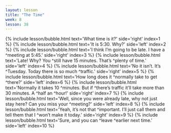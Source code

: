 ```yaml
---
layout: lesson
title: "The Time"
week: 8
lesson: 38
---
```


{% include lesson/bubble.html text='What time is it?' side='right' index=1 %}
{% include lesson/bubble.html text='It is 5:30. Why?' side='left' index=2 %}
{% include lesson/bubble.html text='I think I&rsquo;m going to be late. I have a ^meeting at 5:45.' side='right' index=3 %}
{% include lesson/bubble.html text='Late! Why?  You ^still have 15 minutes. That&rsquo;s ^plenty of time.' side='left' index=4 %}
{% include lesson/bubble.html text='No it isn&rsquo;t. It&rsquo;s ^Tuesday. Today there is so much ^traffic.' side='right' index=5 %}
{% include lesson/bubble.html text='How long does it ^normally take to get ^there?' side='left' index=6 %}
{% include lesson/bubble.html text='Normally it takes 10 ^minutes. But if ^there&rsquo;s traffic it&rsquo;ll take more than 30 minutes. A ^half an ^hour!' side='right' index=7 %}
{% include lesson/bubble.html text='Well, since you were already late, why not just stay here? Can you miss your ^meeting?' side='left' index=8 %}
{% include lesson/bubble.html text='Yeah, it&rsquo;s not that ^important. I&rsquo;ll just call them and tell them that I ^won&rsquo;t make it today.' side='right' index=9 %}
{% include lesson/bubble.html text='Sure, and you can ^leave ^earlier next time.' side='left' index=10 %}
